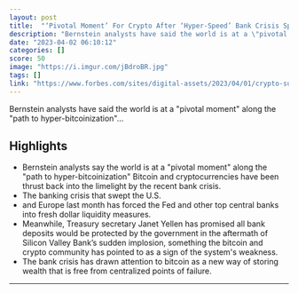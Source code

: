 ```yaml
---
layout: post
title:  "‘Pivotal Moment’ For Crypto After ‘Hyper-Speed’ Bank Crisis Spurs Bitcoin And Ethereum Price Pump"
description: "Bernstein analysts have said the world is at a \"pivotal moment\" along the \"path to hyper-bitcoinization\"..."
date: "2023-04-02 06:10:12"
categories: []
score: 50
image: "https://i.imgur.com/jBdroBR.jpg"
tags: []
link: "https://www.forbes.com/sites/digital-assets/2023/04/01/crypto-suddenly-at-pivotal-moment-after-hyper-speed-bank-crisis-spurs-bitcoin-and-ethereum-price-pump/"
---
```


Bernstein analysts have said the world is at a \"pivotal moment\" along the \"path to hyper-bitcoinization\"...

## Highlights

- Bernstein analysts say the world is at a "pivotal moment" along the "path to hyper-bitcoinization" Bitcoin and cryptocurrencies have been thrust back into the limelight by the recent bank crisis.
- The banking crisis that swept the U.S.
- and Europe last month has forced the Fed and other top central banks into fresh dollar liquidity measures.
- Meanwhile, Treasury secretary Janet Yellen has promised all bank deposits would be protected by the government in the aftermath of Silicon Valley Bank’s sudden implosion, something the bitcoin and crypto community has pointed to as a sign of the system's weakness.
- The bank crisis has drawn attention to bitcoin as a new way of storing wealth that is free from centralized points of failure.

---
